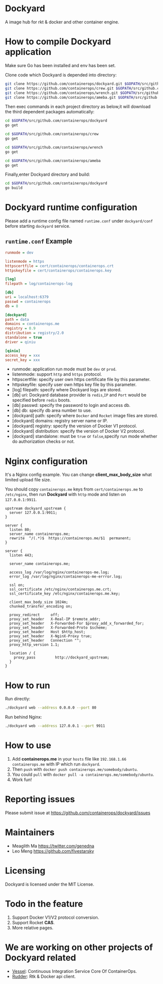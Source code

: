 # Dockyard

A image hub for rkt &amp; docker and other container engine.


# How to compile Dockyard application

Make sure Go has been installed and env has been set.

Clone code which Dockyard is depended into directory:

```bash
git clone https://github.com/containerops/dockyard.git $GOPATH/src/github.com/containerops/dockyard
git clone https://github.com/containerops/crew.git $GOPATH/src/github.com/containerops/crew
git clone https://github.com/containerops/wrench.git $GOPATH/src/github.com/containerops/wrench
git clone https://github.com/containerops/ameba.git $GOPATH/src/github.com/containerops/ameba
```

Then exec commands in each project directory as below,it will download the third dependent packages automatically:

```bash
cd $GOPATH/src/github.com/containerops/dockyard
go get

cd $GOPATH/src/github.com/containerops/crew
go get

cd $GOPATH/src/github.com/containerops/wrench
go get

cd $GOPATH/src/github.com/containerops/ameba
go get
```

Finally,enter Dockyard directory and build:
```bash
cd $GOPATH/src/github.com/containerops/dockyard
go build
```


# Dockyard runtime configuration

Please add a runtime config file named `runtime.conf` under `dockyard/conf` before starting `dockyard` service.

## `runtime.conf` Example

```ini
runmode = dev

listenmode = https
httpscertfile = cert/containerops/containerops.crt
httpskeyfile = cert/containerops/containerops.key

[log]
filepath = log/containerops-log

[db]
uri = localhost:6379
passwd = containerops
db = 8

[dockyard]
path = data
domains = containerops.me
registry = 0.9
distribution = registry/2.0
standalone = true
driver = qiniu

[qiniu]
access_key = xxx
secret_key = xxx
```

* runmode: application run mode must be `dev` or `prod`.
* listenmode: support `http` and `https` protocol.
* httpscertfile: specify user own https certificate file by this parameter.
* httpskeyfile: specify user own https key file by this parameter.
* [log] filepath: specify where Dockyard logs are stored.
* [db] uri: Dockyard database provider is `redis`,`IP` and `Port` would be specified before `redis` boots.
* [db] passwd: specify the password to login and access db.
* [db] db: specify db area number to use.
* [dockyard] path: specify where `Docker` and `Rocket` image files are stored.
* [dockyard] domains: registry server name or IP.
* [dockyard] registry: specify the version of Docker V1 protocol.
* [dockyard] distribution: specify the version of Docker V2 protocol.
* [dockyard] standalone: must be `true` or `false`,specify run mode whether do authorization checks or not.


# Nginx configuration

It's a Nginx config example. You can change **client_max_body_size** what limited upload file size.

You should copy `containerops.me` keys from `cert/containerops.me` to `/etc/nginx`, then run **Dockyard** with `http` mode and listen on `127.0.0.1:9911`.

```nginx
upstream dockyard_upstream {
  server 127.0.0.1:9911;
}

server {
  listen 80;
  server_name containerops.me;
  rewrite  ^/(.*)$  https://containerops.me/$1  permanent;
}

server {
  listen 443;

  server_name containerops.me;

  access_log /var/log/nginx/containerops-me.log;
  error_log /var/log/nginx/containerops-me-errror.log;

  ssl on;
  ssl_certificate /etc/nginx/containerops.me.crt;
  ssl_certificate_key /etc/nginx/containerops.me.key;

  client_max_body_size 1024m;
  chunked_transfer_encoding on;

  proxy_redirect     off;
  proxy_set_header   X-Real-IP $remote_addr;
  proxy_set_header   X-Forwarded-For $proxy_add_x_forwarded_for;
  proxy_set_header   X-Forwarded-Proto $scheme;
  proxy_set_header   Host $http_host;
  proxy_set_header   X-NginX-Proxy true;
  proxy_set_header   Connection "";
  proxy_http_version 1.1;

  location / {
    proxy_pass         http://dockyard_upstream;
  }
}
```


# How to run

Run directly:

```bash
./dockyard web --address 0.0.0.0 --port 80
```

Run behind Nginx:

```bash
./dockyard web --address 127.0.0.1 --port 9911
```


# How to use

1. Add **containerops.me** in your `hosts` file like `192.168.1.66 containerops.me` with IP which run `dockyard`.
2. Then `push` with `docker push containerops.me/somebody/ubuntu`.
3. You could `pull` with `docker pull -a containerops.me/somebody/ubuntu`.
4. Work fun!


# Reporting issues

Please submit issue at https://github.com/containerops/dockyard/issues


# Maintainers

* Meaglith Ma https://twitter.com/genedna
* Leo Meng https://github.com/fivestarsky


# Licensing

Dockyard is licensed under the MIT License.


# Todo in the feature

1. Support Docker V1/V2 protocol conversion.
2. Support Rocket **CAS**.
3. More relative pages.


# We are working on other projects of Dockyard related

* [Vessel](https://github.com/dockercn/vessel): Continuous Integration Service Core Of ContainerOps.
* [Rudder](https://github.com/dockercn/rudder): Rtk & Docker api client.
